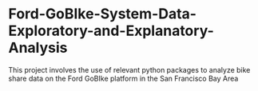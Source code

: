 # Ford-GoBIke-System-Data-Exploratory-and-Explanatory-Analysis
This project involves the use of relevant python packages to analyze bike share data on the Ford GoBIke platform in the San Francisco Bay Area
